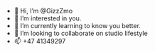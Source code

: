 - 👋 Hi, I’m @GizzZmo
- 👀 I’m interested in you.
- 🌱 I’m currently learning to know you better.
- 💞️ I’m looking to collaborate on studio lifestyle 
- 📫 +47 41349297

<!---
GizzZmo/GizzZmo is a ✨ special ✨ repository because its `README.md` (this file) appears on your GitHub profile.
You can click the Preview link to take a look at your changes.
--->
